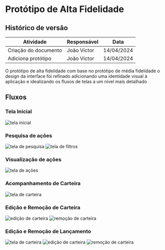 # Protótipo de Alta Fidelidade

## Histórico de versão

| Atividade                          | Responsável   | Data       |
|------------------------------------|---------------|------------|
| Criação do documento | João Victor | 14/04/2024 |
| Adiciona protótipo | João Victor | 14/04/2024 |

O protótipo de alta fidelidade com base no protótipo de média fidelidade o design da interface foi refinado adicionando uma identidade visual à aplicação e idealizando os fluxos de telas a um nível mais detalhado

## Fluxos

### Tela Inicial
![tela inicial](/docs/assets/alta_fidelidade10.png)

### Pesquisa de ações
![tela de pesquisa](/docs/assets/alta_fidelidade2.png)
![tela de filtros](/docs/assets/alta_fidelidade4.png)

### Visualização de ações
![tela de ações](/docs/assets/alta_fidelidade1.png)

### Acompanhamento de Carteira
![tela de carteira](/docs/assets/alta_fidelidade3.png)

### Edição e Remoção de Carteira
![edição de carteira](/docs/assets/alta_fidelidade5.png)
![remoção de carteira](/docs/assets/alta_fidelidade6.png)

### Edição e Remoção de Lançamento
![tela de carteira](/docs/assets/alta_fidelidade7.png)
![edição de carteira](/docs/assets/alta_fidelidade8.png)
![remoção de carteira](/docs/assets/alta_fidelidade9.png)